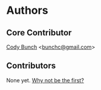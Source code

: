 # Authors

## Core Contributor

[Cody Bunch](https://github.com/bunchc) &lt;bunchc@gmail.com&gt;

## Contributors

None yet. [Why not be the first?](CONTRIBUTING.md)
